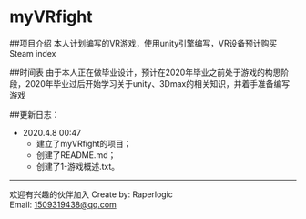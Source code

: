 # myVRfight

##项目介绍
本人计划编写的VR游戏，使用unity引擎编写，VR设备预计购买Steam index  

##时间表
由于本人正在做毕业设计，预计在2020年毕业之前处于游戏的构思阶段，2020年毕业过后开始学习关于unity、3Dmax的相关知识，并着手准备编写游戏  

##更新日志：

* 2020.4.8 00:47
  * 建立了myVRfight的项目；
  * 创建了README.md；
  * 创建了1-游戏概述.txt。
  
***
欢迎有兴趣的伙伴加入
Create by: Raperlogic  
Email: 1509319438@qq.com
